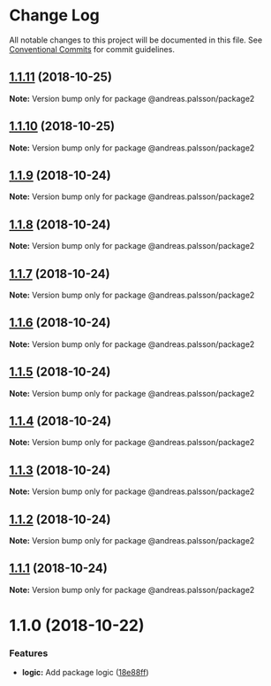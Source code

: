 # Change Log

All notable changes to this project will be documented in this file.
See [Conventional Commits](https://conventionalcommits.org) for commit guidelines.

## [1.1.11](https://github.com/andreaspalsson/monotest/compare/@andreas.palsson/package2@1.1.10...@andreas.palsson/package2@1.1.11) (2018-10-25)

**Note:** Version bump only for package @andreas.palsson/package2





## [1.1.10](https://github.com/andreaspalsson/monotest/compare/@andreas.palsson/package2@1.1.9...@andreas.palsson/package2@1.1.10) (2018-10-25)

**Note:** Version bump only for package @andreas.palsson/package2





## [1.1.9](https://github.com/andreaspalsson/monotest/compare/@andreas.palsson/package2@1.1.8...@andreas.palsson/package2@1.1.9) (2018-10-24)

**Note:** Version bump only for package @andreas.palsson/package2





## [1.1.8](https://github.com/andreaspalsson/monotest/compare/@andreas.palsson/package2@1.1.7...@andreas.palsson/package2@1.1.8) (2018-10-24)

**Note:** Version bump only for package @andreas.palsson/package2





## [1.1.7](https://github.com/andreaspalsson/monotest/compare/@andreas.palsson/package2@1.1.6...@andreas.palsson/package2@1.1.7) (2018-10-24)

**Note:** Version bump only for package @andreas.palsson/package2





## [1.1.6](https://github.com/andreaspalsson/monotest/compare/@andreas.palsson/package2@1.1.5...@andreas.palsson/package2@1.1.6) (2018-10-24)

**Note:** Version bump only for package @andreas.palsson/package2





## [1.1.5](https://github.com/andreaspalsson/monotest/compare/@andreas.palsson/package2@1.1.4...@andreas.palsson/package2@1.1.5) (2018-10-24)

**Note:** Version bump only for package @andreas.palsson/package2





## [1.1.4](https://github.com/andreaspalsson/monotest/compare/@andreas.palsson/package2@1.1.3...@andreas.palsson/package2@1.1.4) (2018-10-24)

**Note:** Version bump only for package @andreas.palsson/package2





## [1.1.3](https://github.com/andreaspalsson/monotest/compare/@andreas.palsson/package2@1.1.2...@andreas.palsson/package2@1.1.3) (2018-10-24)

**Note:** Version bump only for package @andreas.palsson/package2





## [1.1.2](https://github.com/andreaspalsson/monotest/compare/@andreas.palsson/package2@1.1.1...@andreas.palsson/package2@1.1.2) (2018-10-24)

**Note:** Version bump only for package @andreas.palsson/package2





## [1.1.1](https://github.com/andreaspalsson/monotest/compare/@andreas.palsson/package2@1.1.0...@andreas.palsson/package2@1.1.1) (2018-10-24)

**Note:** Version bump only for package @andreas.palsson/package2





# 1.1.0 (2018-10-22)


### Features

* **logic:** Add package logic ([18e88ff](https://github.com/andreaspalsson/monotest/commit/18e88ff))
